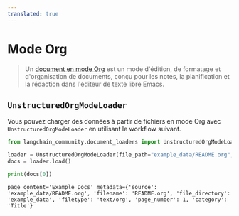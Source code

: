 ```yaml
---
translated: true
---
```


# Mode Org

>Un [document en mode Org](https://en.wikipedia.org/wiki/Org-mode) est un mode d'édition, de formatage et d'organisation de documents, conçu pour les notes, la planification et la rédaction dans l'éditeur de texte libre Emacs.

## `UnstructuredOrgModeLoader`

Vous pouvez charger des données à partir de fichiers en mode Org avec `UnstructuredOrgModeLoader` en utilisant le workflow suivant.

```python
from langchain_community.document_loaders import UnstructuredOrgModeLoader
```

```python
loader = UnstructuredOrgModeLoader(file_path="example_data/README.org", mode="elements")
docs = loader.load()
```

```python
print(docs[0])
```

```output
page_content='Example Docs' metadata={'source': 'example_data/README.org', 'filename': 'README.org', 'file_directory': 'example_data', 'filetype': 'text/org', 'page_number': 1, 'category': 'Title'}
```
